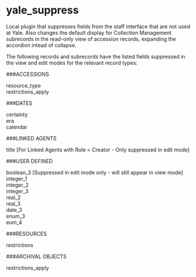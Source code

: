 # yale_suppress
Local plugin that suppresses fields from the staff interface that are not used at Yale. Also changes the default display for 
Collection Management subrecords in the read-only view of accession records, expanding the accordion intead of collapse.

The following records and subrecords have the listed fields suppressed in the view and edit modes for the relevant record types:

###ACCESSIONS  

resource_type   
restrictions_apply

###DATES  

certainty  
era  
calendar  

###LINKED AGENTS  

title [For Linked Agents with Role = Creator - Only suppressed in edit mode]

###USER DEFINED  

boolean_3 [Suppressed in edit mode only - will still appear in view mode]  
integer_1  
integer_2  
integer_3  
real_2  
real_3  
date_3  
enum_3  
eum_4  

###RESOURCES  

restrictions

###ARCHIVAL OBJECTS

restrictions_apply
